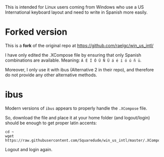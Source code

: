 This is intended for Linux users coming from Windows who use a US International keyboard layout and need to write in Spanish more easily.

# Forked version

This is a **fork** of the original repo at https://github.com/raelgc/win_us_intl/

I have only edited the .XCompose file by ensuring that only Spanish combinations are available. Meaning: `Á É Í Ó Ú Ñ Ü á é í ó ú ñ ü`.

Moreover, I only use it with ibus (Alternative 2 in their repo), and therefore do not provide any other alternative methods.



# ibus

Modern versions of `ibus` appears to properly handle the `.XCompose` file.

So, download the file and place it at your home folder (and logout/login) should be enough to get proper latin accents:

    cd ~
    wget https://raw.githubusercontent.com/Squaredude/win_us_intl/master/.XCompose

Logout and login again.
